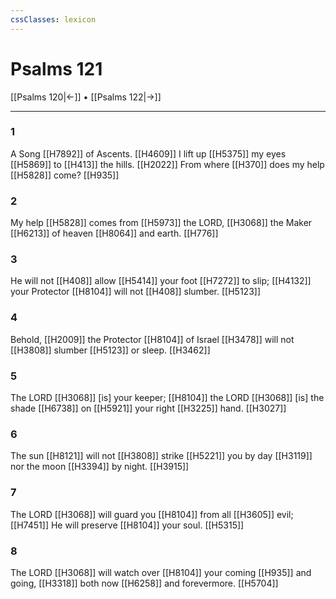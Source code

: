 ```yaml
---
cssClasses: lexicon
---
```


# Psalms 121

[[Psalms 120|←]] • [[Psalms 122|→]]

---

### 1
A Song [[H7892]] of Ascents. [[H4609]] I lift up [[H5375]] my eyes [[H5869]] to [[H413]] the hills. [[H2022]] From where [[H370]] does my help [[H5828]] come? [[H935]]

### 2
My help [[H5828]] comes from [[H5973]] the LORD, [[H3068]] the Maker [[H6213]] of heaven [[H8064]] and earth. [[H776]]

### 3
He will not [[H408]] allow [[H5414]] your foot [[H7272]] to slip; [[H4132]] your Protector [[H8104]] will not [[H408]] slumber. [[H5123]]

### 4
Behold, [[H2009]] the Protector [[H8104]] of Israel [[H3478]] will not [[H3808]] slumber [[H5123]] or sleep. [[H3462]]

### 5
The LORD [[H3068]] [is] your keeper; [[H8104]] the LORD [[H3068]] [is] the shade [[H6738]] on [[H5921]] your right [[H3225]] hand. [[H3027]]

### 6
The sun [[H8121]] will not [[H3808]] strike [[H5221]] you by day [[H3119]] nor the moon [[H3394]] by night. [[H3915]]

### 7
The LORD [[H3068]] will guard you [[H8104]] from all [[H3605]] evil; [[H7451]] He will preserve [[H8104]] your soul. [[H5315]]

### 8
The LORD [[H3068]] will watch over [[H8104]] your coming [[H935]] and going, [[H3318]] both now [[H6258]] and forevermore. [[H5704]]

